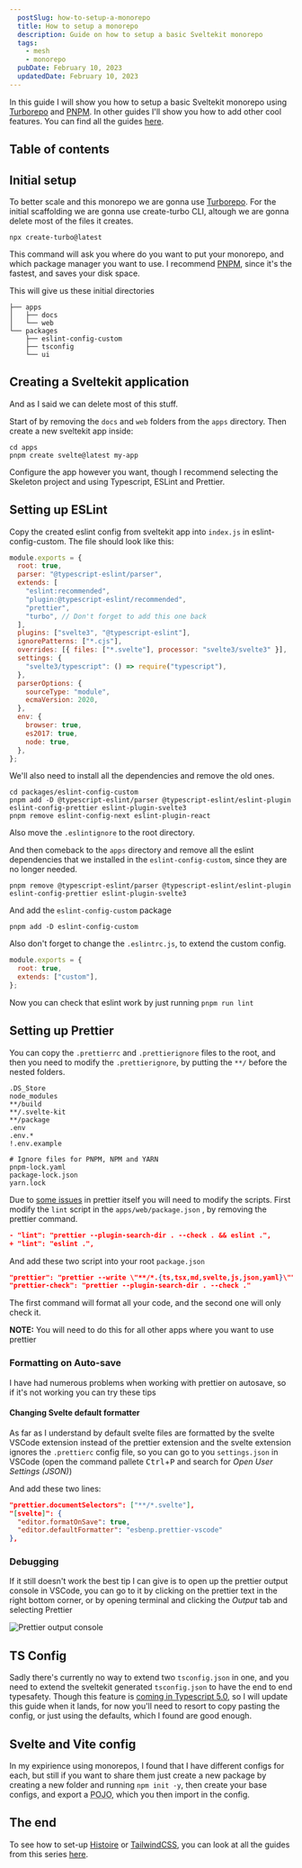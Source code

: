 ```yaml
---
  postSlug: how-to-setup-a-monorepo
  title: How to setup a monorepo
  description: Guide on how to setup a basic Sveltekit monorepo
  tags: 
    - mesh
    - monorepo
  pubDate: February 10, 2023
  updatedDate: February 10, 2023
---
```


In this guide I will show you how to setup a basic Sveltekit monorepo using [Turborepo](https://turbo.buld) and [PNPM](http://pnpm.io). In other guides I'll show you how to add other cool features. You can find all the guides [here](/tags/monorepo).

## Table of contents

## Initial setup

To better scale and this monorepo we are gonna use [Turborepo](https://turbo.build). For the initial scaffolding we are gonna use create-turbo CLI, altough we are gonna delete most of the files it creates.

```bash:Terminal
npx create-turbo@latest
```

This command will ask you where do you want to put your monorepo, and which package manager you want to use. I recommend [PNPM](http://pnpm.io), since it's the fastest, and saves your disk space.

This will give us these initial directories

```bash:Files
├── apps
│   ├── docs
│   └── web
└── packages
    ├── eslint-config-custom
    ├── tsconfig
    └── ui
```

## Creating a Sveltekit application

And as I said we can delete most of this stuff.

Start of by removing the `docs` and `web` folders from the `apps` directory. Then create a new sveltekit app inside:

```bash:Terminal
cd apps
pnpm create svelte@latest my-app
```

Configure the app however you want, though I recommend selecting the Skeleton project and using Typescript, ESLint and Prettier.

## Setting up ESLint

Copy the created eslint config from sveltekit app into `index.js` in eslint-config-custom. The file should look like this:

```js:index.js
module.exports = {
  root: true,
  parser: "@typescript-eslint/parser",
  extends: [
    "eslint:recommended",
    "plugin:@typescript-eslint/recommended",
    "prettier",
    "turbo", // Don't forget to add this one back
  ],
  plugins: ["svelte3", "@typescript-eslint"],
  ignorePatterns: ["*.cjs"],
  overrides: [{ files: ["*.svelte"], processor: "svelte3/svelte3" }],
  settings: {
    "svelte3/typescript": () => require("typescript"),
  },
  parserOptions: {
    sourceType: "module",
    ecmaVersion: 2020,
  },
  env: {
    browser: true,
    es2017: true,
    node: true,
  },
};
```

We'll also need to install all the dependencies and remove the old ones.

```bash:Terminal
cd packages/eslint-config-custom
pnpm add -D @typescript-eslint/parser @typescript-eslint/eslint-plugin eslint-config-prettier eslint-plugin-svelte3
pnpm remove eslint-config-next eslint-plugin-react
```

Also move the `.eslintignore` to the root directory.

And then comeback to the `apps` directory and remove all the eslint dependencies that we installed in the `eslint-config-custom`, since they are no longer needed.

```bash:Terminal
pnpm remove @typescript-eslint/parser @typescript-eslint/eslint-plugin eslint-config-prettier eslint-plugin-svelte3
```

And add the `eslint-config-custom` package

```bash:Terminal
pnpm add -D eslint-config-custom
```

Also don't forget to change the `.eslintrc.js`, to extend the custom config.

```js:.eslintrc.js
module.exports = {
  root: true,
  extends: ["custom"],
};
```

Now you can check that eslint work by just running `pnpm run lint`

## Setting up Prettier

You can copy the `.prettierrc` and `.prettierignore` files to the root, and then you need to modify the `.prettierignore`, by putting the `**/` before the nested folders.

```text:.prettierrc
.DS_Store
node_modules
**/build
**/.svelte-kit
**/package
.env
.env.*
!.env.example

# Ignore files for PNPM, NPM and YARN
pnpm-lock.yaml
package-lock.json
yarn.lock

```

Due to [some issues](https://github.com/prettier/prettier/issues/4081) in prettier itself you will need to modify the scripts.
First modify the `lint` script in the `apps/web/package.json` , by removing the prettier command.

```diff:package.json
- "lint": "prettier --plugin-search-dir . --check . && eslint .",
+ "lint": "eslint .",
```

And add these two script into your root `package.json`

```json:package.json
"prettier": "prettier --write \"**/*.{ts,tsx,md,svelte,js,json,yaml}\"",
"prettier-check": "prettier --plugin-search-dir . --check ."
```

The first command will format all your code, and the second one will only check it.

**NOTE:** You will need to do this for all other apps where you want to use prettier

### Formatting on Auto-save

I have had numerous problems when working with prettier on autosave, so if it's not working you can try these tips

#### Changing Svelte default formatter

As far as I understand by default svelte files are formatted by the svelte VSCode extension instead of the prettier extension and the svelte extension ignores the `.prettierc` config file, so you can go to you `settings.json` in VSCode (open the command pallete
<kbd>Ctrl</kbd>+<kbd>P</kbd> and search for _Open User Settings (JSON)_)

And add these two lines:

```json:settings.json
"prettier.documentSelectors": ["**/*.svelte"],
"[svelte]": {
  "editor.formatOnSave": true,
  "editor.defaultFormatter": "esbenp.prettier-vscode"
},
```

### Debugging

If it still doesn't work the best tip I can give is to open up the prettier output console in VSCode, you can go to it by clicking on the prettier text in the right bottom corner, or by opening terminal and clicking the _Output_ tab and selecting Prettier

![Prettier output console](/blog/prettier-output-console.png)

## TS Config

Sadly there's currently no way to extend two `tsconfig.json` in one, and you need to extend the sveltekit generated `tsconfig.json` to have the end to end typesafety. Though this feature is [coming in Typescript 5.0](https://devblogs.microsoft.com/typescript/announcing-typescript-5-0-beta/#supporting-multiple-configuration-files-in-extends), so I will update this guide when it lands, for now you'll need to resort to copy pasting the config, or just using the defaults, which I found are good enough.

## Svelte and Vite config

In my expirience using monorepos, I found that I have different configs for each, but still if you want to share them just create a new package by creating a new folder and running `npm init -y`, then create your base configs, and export a <abbr title="Plain Old Javascript Object">POJO</abbr>, which you then import in the config.

## The end

To see how to set-up [Histoire](https://histoire.dev) or [TailwindCSS](https://tailwindcss.com), you can look at all the guides from this series [here](/tags/monorepo).
